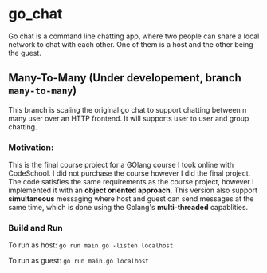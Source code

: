 # go_chat
Go chat is a command line chatting app, where two people can share a local network to chat with each other. One of them is a host and the other being the guest.

## Many-To-Many (Under developement, branch `many-to-many`)
This branch is scaling the original go chat to support chatting between n many user over an HTTP frontend. It will supports user to user and group chatting.

### Motivation:
This is the final course project for a GOlang course I took online with CodeSchool. I did not purchase the course however I did the final project. 
The code satisfies the same requirements as the course project, however I implemented it with an **object oriented approach**. This version also support **simultaneous** messaging where host and guest can send messages at the same time, which is done using the Golang's **multi-threaded** capablities.

### Build and Run
To run as host:
`go run main.go -listen localhost`

To run as guest:
`go run main.go localhost`
